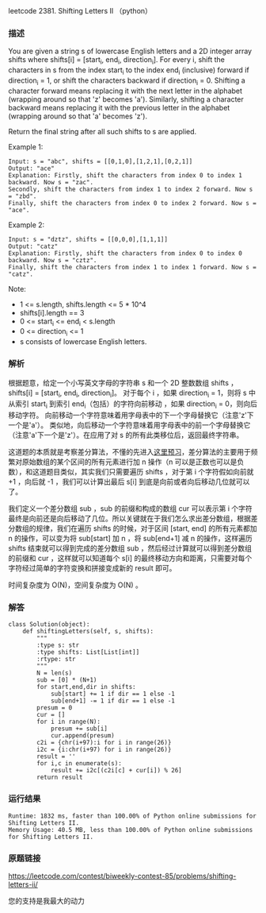 leetcode  2381. Shifting Letters II （python）




### 描述



You are given a string s of lowercase English letters and a 2D integer array shifts where shifts[i] = [start<sub>i</sub>, end<sub>i</sub>, direction<sub>i</sub>]. For every i, shift the characters in s from the index start<sub>i</sub> to the index end<sub>i</sub> (inclusive) forward if direction<sub>i</sub> = 1, or shift the characters backward if direction<sub>i</sub> = 0. Shifting a character forward means replacing it with the next letter in the alphabet (wrapping around so that 'z' becomes 'a'). Similarly, shifting a character backward means replacing it with the previous letter in the alphabet (wrapping around so that 'a' becomes 'z').

Return the final string after all such shifts to s are applied.

Example 1:

	Input: s = "abc", shifts = [[0,1,0],[1,2,1],[0,2,1]]
	Output: "ace"
	Explanation: Firstly, shift the characters from index 0 to index 1 backward. Now s = "zac".
	Secondly, shift the characters from index 1 to index 2 forward. Now s = "zbd".
	Finally, shift the characters from index 0 to index 2 forward. Now s = "ace".

	
Example 2:


	Input: s = "dztz", shifts = [[0,0,0],[1,1,1]]
	Output: "catz"
	Explanation: Firstly, shift the characters from index 0 to index 0 backward. Now s = "cztz".
	Finally, shift the characters from index 1 to index 1 forward. Now s = "catz".



Note:

* 	1 <= s.length, shifts.length <= 5 * 10^4
* 	shifts[i].length == 3
* 	0 <= start<sub>i</sub> <= end<sub>i</sub> < s.length
* 	0 <= direction<sub>i</sub> <= 1
* 	s consists of lowercase English letters.


### 解析

根据题意，给定一个小写英文字母的字符串 s 和一个 2D 整数数组 shifts  ， shifts[i] = [start<sub>i</sub>, end<sub>i</sub>, direction<sub>i</sub>]。 对于每个 i ，如果 direction<sub>i</sub> = 1，则将 s 中从索引 start<sub>i</sub> 到索引 end<sub>i</sub>（包括）的字符向前移动 ，如果 direction<sub>i</sub> = 0，则向后移动字符。 向前移动一个字符意味着用字母表中的下一个字母替换它（注意'z'下一个是'a'）。 类似地，向后移动一个字符意味着用字母表中的前一个字母替换它（注意'a'下一个是'z'）。在应用了对 s 的所有此类移位后，返回最终字符串。

这道题的本质就是考察差分算法，不懂的先进入[这里预习](https://blog.csdn.net/weixin_45629285/article/details/111146240)，差分算法的主要用于频繁对原始数组的某个区间的所有元素进行加 n 操作（n 可以是正数也可以是负数），和这道题目类似，其实我们只需要遍历 shifts ，对于第 i 个字符假如向前就 +1 ，向后就 -1 ，我们可以计算出最后 s[i] 到底是向前或者向后移动几位就可以了。

我们定义一个差分数组 sub ，sub 的前缀和构成的数组 cur 可以表示第 i 个字符最终是向前还是向后移动了几位。所以关键就在于我们怎么求出差分数组，根据差分数组的规律，我们在遍历 shifts 的时候，对于区间 [start, end] 的所有元素都加 n 的操作，可以变为将 sub[start] 加 n ，将 sub[end+1] 减 n 的操作，这样遍历 shifts 结束就可以得到完成的差分数组 sub ，然后经过计算就可以得到差分数组的前缀和 cur ，这样就可以知道每个 s[i] 的最终移动方向和距离，只需要对每个字符经过简单的字符变换和拼接变成新的 result 即可。

时间复杂度为 O(N)，空间复杂度为 O(N) 。




### 解答

	class Solution(object):
	    def shiftingLetters(self, s, shifts):
	        """
	        :type s: str
	        :type shifts: List[List[int]]
	        :rtype: str
	        """
	        N = len(s)
	        sub = [0] * (N+1)
	        for start,end,dir in shifts:
	            sub[start] += 1 if dir == 1 else -1
	            sub[end+1] -= 1 if dir == 1 else -1
	        presum = 0
	        cur = []
	        for i in range(N):
	            presum += sub[i]
	            cur.append(presum)
	        c2i = {chr(i+97):i for i in range(26)}
	        i2c = {i:chr(i+97) for i in range(26)}
	        result = ''
	        for i,c in enumerate(s):
	            result += i2c[(c2i[c] + cur[i]) % 26]
	        return result

### 运行结果

	Runtime: 1832 ms, faster than 100.00% of Python online submissions for Shifting Letters II.
	Memory Usage: 40.5 MB, less than 100.00% of Python online submissions for Shifting Letters II.

### 原题链接

https://leetcode.com/contest/biweekly-contest-85/problems/shifting-letters-ii/


您的支持是我最大的动力
